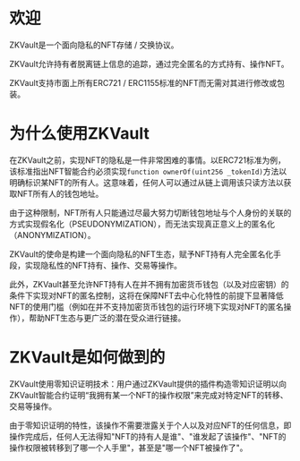 # 欢迎

ZKVault是一个面向隐私的NFT存储 / 交换协议。

ZKVault允许持有者脱离链上信息的追踪，通过完全匿名的方式持有、操作NFT。

ZKVault支持市面上所有ERC721 / ERC1155标准的NFT而无需对其进行修改或包装。

# 为什么使用ZKVault

在ZKVault之前，实现NFT的隐私是一件非常困难的事情。以ERC721标准为例，该标准指出NFT智能合约必须实现`function ownerOf(uint256 _tokenId)`方法以明确标识某NFT的所有人。这意味着，任何人可以通过从链上调用该只读方法以获取NFT所有人的钱包地址。

由于这种限制，NFT所有人只能通过尽最大努力切断钱包地址与个人身份的关联的方式实现假名化（PSEUDONYMIZATION），而无法实现真正意义上的匿名化（ANONYMIZATION）。

ZKVault的使命是构建一个面向隐私的NFT生态，赋予NFT持有人完全匿名化手段，实现隐私性的NFT持有、操作、交易等操作。

此外，ZKVault甚至允许NFT持有人在并不拥有加密货币钱包（以及对应密钥）的条件下实现对NFT的匿名控制，这将在保障NFT去中心化特性的前提下显著降低NFT的使用门槛（例如在并不支持加密货币钱包的运行环境下实现对NFT的匿名操作），帮助NFT生态与更广泛的潜在受众进行链接。

# ZKVault是如何做到的

ZKVault使用零知识证明技术：用户通过ZKVault提供的插件构造零知识证明以向ZKVault智能合约证明“我拥有某一个NFT的操作权限”来完成对特定NFT的转移、交易等操作。

由于零知识证明的特性，该操作不需要泄露关于个人以及对应NFT的任何信息，即操作完成后，任何人无法得知"NFT的持有人是谁"、"谁发起了该操作"、"NFT的操作权限被转移到了哪一个人手里"，甚至是"哪一个NFT被操作了"。

